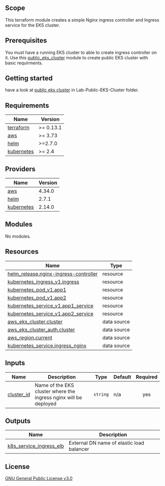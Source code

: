 ## Scope
This terraform module creates a simple Nginx ingress controller and Ingress service for the EKS cluster.

## Prerequisites
You must have a running EKS cluster to able to create ingress controller on it.
Use this [public_eks_cluster](https://github.com/ghfaha/public_eks_cluster) module to create public EKS cluster with basic requirments.
## Getting started
have a look at [public eks cluster](https://github.com/ghfaha/public_eks_cluster/blob/main/Lab-Public-EKS-Cluster/public-eks-cluster.tf) in Lab-Public-EKS-Cluster
folder.

<!-- BEGIN_TF_DOCS -->
## Requirements

| Name | Version |
|------|---------|
| <a name="requirement_terraform"></a> [terraform](#requirement\_terraform) | >= 0.13.1 |
| <a name="requirement_aws"></a> [aws](#requirement\_aws) | >= 3.73 |
| <a name="requirement_helm"></a> [helm](#requirement\_helm) | >=2.7.0 |
| <a name="requirement_kubernetes"></a> [kubernetes](#requirement\_kubernetes) | >= 2.4 |

## Providers

| Name | Version |
|------|---------|
| <a name="provider_aws"></a> [aws](#provider\_aws) | 4.34.0 |
| <a name="provider_helm"></a> [helm](#provider\_helm) | 2.7.1 |
| <a name="provider_kubernetes"></a> [kubernetes](#provider\_kubernetes) | 2.14.0 |

## Modules

No modules.

## Resources

| Name | Type |
|------|------|
| [helm_release.nginx-ingress-controller](https://registry.terraform.io/providers/hashicorp/helm/latest/docs/resources/release) | resource |
| [kubernetes_ingress_v1.ingress](https://registry.terraform.io/providers/hashicorp/kubernetes/latest/docs/resources/ingress_v1) | resource |
| [kubernetes_pod_v1.app1](https://registry.terraform.io/providers/hashicorp/kubernetes/latest/docs/resources/pod_v1) | resource |
| [kubernetes_pod_v1.app2](https://registry.terraform.io/providers/hashicorp/kubernetes/latest/docs/resources/pod_v1) | resource |
| [kubernetes_service_v1.app1_service](https://registry.terraform.io/providers/hashicorp/kubernetes/latest/docs/resources/service_v1) | resource |
| [kubernetes_service_v1.app2_service](https://registry.terraform.io/providers/hashicorp/kubernetes/latest/docs/resources/service_v1) | resource |
| [aws_eks_cluster.cluster](https://registry.terraform.io/providers/hashicorp/aws/latest/docs/data-sources/eks_cluster) | data source |
| [aws_eks_cluster_auth.cluster](https://registry.terraform.io/providers/hashicorp/aws/latest/docs/data-sources/eks_cluster_auth) | data source |
| [aws_region.current](https://registry.terraform.io/providers/hashicorp/aws/latest/docs/data-sources/region) | data source |
| [kubernetes_service.ingress_nginx](https://registry.terraform.io/providers/hashicorp/kubernetes/latest/docs/data-sources/service) | data source |

## Inputs

| Name | Description | Type | Default | Required |
|------|-------------|------|---------|:--------:|
| <a name="input_cluster_id"></a> [cluster\_id](#input\_cluster\_id) | Name of the EKS cluster where the ingress nginx will be deployed | `string` | n/a | yes |

## Outputs

| Name | Description |
|------|-------------|
| <a name="output_k8s_service_ingress_elb"></a> [k8s\_service\_ingress\_elb](#output\_k8s\_service\_ingress\_elb) | External DN name of elastic load balancer |
<!-- END_TF_DOCS -->
## License
[GNU General Public License v3.0](https://github.com/ghfaha/nginx-ingress-controller-K8s/blob/master/LICENSE)
